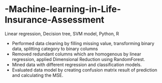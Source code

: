 # -Machine-learning-in-Life-Insurance-Assessment
Linear regression, Decision tree, SVM model, Python, R

-	Performed data cleaning by filling missing value, transforming binary data, splitting category to binary columns 
-	Removed redundant columns which are homogenous by linear regression, applied Dimensional Reduction using RandomForest. 
-	Mined data with different regression and classification models.
-	Evaluated data model by creating confusion matrix result of prediction and calculating the MSE.
